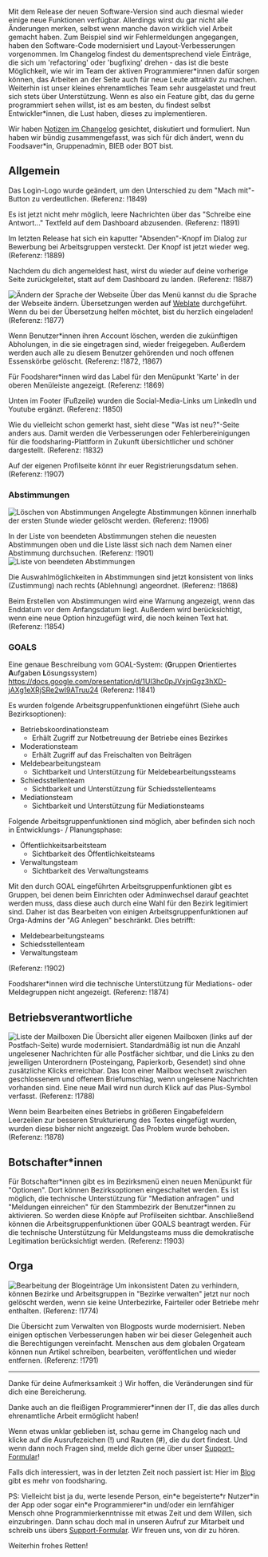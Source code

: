 Mit dem Release der neuen Software-Version sind auch diesmal wieder einige neue Funktionen verfügbar. Allerdings wirst du gar nicht alle Änderungen merken, selbst wenn manche davon wirklich viel Arbeit gemacht haben. Zum Beispiel sind wir Fehlermeldungen angegangen, haben den Software-Code modernisiert und Layout-Verbesserungen vorgenommen. Im Changelog findest du dementsprechend viele Einträge, die sich um 'refactoring' oder 'bugfixing' drehen - das ist die beste Möglichkeit, wie wir im Team der aktiven Programmierer\*innen dafür sorgen können, das Arbeiten an der Seite auch für neue Leute attraktiv zu machen. Weiterhin ist unser kleines ehrenamtliches Team sehr ausgelastet und freut sich stets über Unterstützung. Wenn es also ein Feature gibt, das du gerne programmiert sehen willst, ist es am besten, du findest selbst Entwickler\*innen, die Lust haben, dieses zu implementieren.

Wir haben [Notizen im Changelog](https://foodsharing.de/?page=content&sub=changelog) gesichtet, diskutiert und formuliert. Nun haben wir bündig zusammengefasst, was sich für dich ändert, wenn du Foodsaver\*in, Gruppenadmin, BIEB oder BOT bist.

## Allgemein

Das Login-Logo wurde geändert, um den Unterschied zu dem "Mach mit"-Button zu verdeutlichen.
(Referenz: !1849)

Es ist jetzt nicht mehr möglich, leere Nachrichten über das "Schreibe eine Antwort..." Textfeld auf dem Dashboard abzusenden.
(Referenz: !1891)

Im letzten Release hat sich ein kaputter "Absenden"-Knopf im Dialog zur Bewerbung bei Arbeitsgruppen versteckt. Der Knopf ist jetzt wieder weg.
(Referenz: !1889)

Nachdem du dich angemeldest hast, wirst du wieder auf deine vorherige Seite zurückgeleitet, statt auf dem Dashboard zu landen.
(Referenz: !1887)

![](./img/releasenotes/2021-03/2021-03-language_chooser.png#right-clear "Ändern der Sprache der Webseite")
Über das Menü kannst du die Sprache der Webseite ändern. Übersetzungen werden auf [Weblate](https://hosted.weblate.org/projects/foodsharing/foodsharing-messages/) durchgeführt. Wenn du bei der Übersetzung helfen möchtet, bist du herzlich eingeladen!
(Referenz: !1877)

Wenn Benutzer\*innen ihren Account löschen, werden die zukünftigen Abholungen, in die sie eingetragen sind, wieder freigegeben. Außerdem werden auch alle zu diesem Benutzer gehörenden und noch offenen Essenskörbe gelöscht.
(Referenz: !1872, !1867)

Für Foodsharer\*innen wird das Label für den Menüpunkt 'Karte' in der oberen Menüleiste angezeigt.
(Referenz: !1869)

Unten im Footer (Fußzeile) wurden die Social-Media-Links um LinkedIn und Youtube ergänzt.
(Referenz: !1850)

Wie du vielleicht schon gemerkt hast, sieht diese "Was ist neu?"-Seite anders aus. Damit werden die Verbesserungen oder Fehlerbereinigungen für die foodsharing-Plattform in Zukunft übersichtlicher und schöner dargestellt.
(Referenz: !1832)

Auf der eigenen Profilseite könnt ihr euer Registrierungsdatum sehen.
(Referenz: !1907)

### Abstimmungen
![](./img/releasenotes/2021-03/2021-03-poll_cancel.png#right-clear "Löschen von Abstimmungen")
Angelegte Abstimmungen können innerhalb der ersten Stunde wieder gelöscht werden.
(Referenz: !1906)

In der Liste von beendeten Abstimmungen stehen die neuesten Abstimmungen oben und die Liste lässt sich nach dem Namen einer Abstimmung durchsuchen.
(Referenz: !1901)
![](./img/releasenotes/2021-03/2021-03-past_polls.png#right-clear "Liste von beendeten Abstimmungen")

Die Auswahlmöglichkeiten in Abstimmungen sind jetzt konsistent von links (Zustimmung) nach rechts (Ablehnung) angeordnet.
(Referenz: !1868)

Beim Erstellen von Abstimmungen wird eine Warnung angezeigt, wenn das Enddatum vor dem Anfangsdatum liegt. Außerdem wird berücksichtigt, wenn eine neue Option hinzugefügt wird, die noch keinen Text hat.
(Referenz: !1854)

### GOALS

Eine genaue Beschreibung vom GOAL-System: 
(**G**ruppen **O**rientiertes **A**ufgaben **L**ösungssystem)
https://docs.google.com/presentation/d/1Ul3hc0pJVxjnGgz3hXD-jAXg1eXRjSRe2wI9ATruu24
(Referenz: !1841)

Es wurden folgende Arbeitsgruppenfunktionen eingeführt (Siehe auch Bezirksoptionen): 
- Betriebskoordinationsteam
    - Erhält Zugriff zur Notbetreuung der Betriebe eines Bezirkes
- Moderationsteam
    - Erhält Zugriff auf das Freischalten von Beiträgen
- Meldebearbeitungsteam
    - Sichtbarkeit  und Unterstützung für Meldebearbeitungssteams
- Schiedsstellenteam
    - Sichtbarkeit und Unterstützung für Schiedsstellenteams
- Mediationsteam
    - Sichtbarkeit und Unterstützung für Mediationsteams

Folgende Arbeitsgruppenfunktionen sind möglich, aber befinden sich noch in Entwicklungs- / Planungsphase:
- Öffentlichkeitsarbeitsteam 
    - Sichtbarkeit des Öffentlichkeitsteams
- Verwaltungsteam
    - Sichtbarkeit des Verwaltungsteams

Mit den durch GOAL eingeführten Arbeitsgruppenfunktionen gibt es Gruppen, bei denen beim Einrichten oder Adminwechsel darauf geachtet werden muss, dass diese auch durch eine Wahl für den Bezirk legitimiert sind. Daher ist das Bearbeiten von einigen Arbeitsgruppenfunktionen auf Orga-Admins der "AG Anlegen" beschränkt.  Dies betrifft: 
- Meldebearbeitungsteams
- Schiedsstellenteam
- Verwaltungsteam

(Referenz: !1902)

Foodsharer\*innen wird die technische Unterstützung für Mediations- oder Meldegruppen nicht angezeigt.
(Referenz: !1874)


## Betriebsverantwortliche
![](./img/releasenotes/2021-03/2021-03-mailbox_list.png#right-clear "Liste der Mailboxen")
Die Übersicht aller eigenen Mailboxen (links auf der Postfach-Seite) wurde modernisiert. Standardmäßig ist nun die Anzahl ungelesener Nachrichten für alle Postfächer sichtbar, und die Links zu den jeweiligen Unterordnern (Posteingang, Papierkorb, Gesendet) sind ohne zusätzliche Klicks erreichbar. Das Icon einer Mailbox wechselt zwischen geschlossenem und offenem Briefumschlag, wenn ungelesene Nachrichten vorhanden sind. Eine neue Mail wird nun durch Klick auf das Plus-Symbol verfasst.
(Referenz: !1788)

Wenn beim Bearbeiten eines Betriebs in größeren Eingabefeldern Leerzeilen zur besseren Strukturierung des Textes eingefügt wurden, wurden diese bisher nicht angezeigt. Das Problem wurde behoben.
(Referenz: !1878)


## Botschafter\*innen
Für Botschafter\*innen gibt es im Bezirksmenü einen neuen Menüpunkt für "Optionen". Dort können Bezirksoptionen eingeschaltet werden. Es ist möglich, die technische Unterstützung für "Mediation anfragen" und "Meldungen einreichen" für den Stammbezirk der Benutzer\*innen zu aktivieren. So werden diese Knöpfe auf Profilseiten sichtbar. Anschließend können die Arbeitsgruppenfunktionen über GOALS beantragt werden. Für die technische Unterstützung für Meldungsteams muss die demokratische Legitimation berücksichtigt werden.
(Referenz: !1903)


## Orga
![](./img/releasenotes/2021-03/2021-03-blog_overview.png#right-clear "Bearbeitung der Blogeinträge")
Um inkonsistent Daten zu verhindern, können Bezirke und Arbeitsgruppen in "Bezirke verwalten" jetzt nur noch gelöscht werden, wenn sie keine Unterbezirke, Fairteiler oder Betriebe mehr enthalten.
(Referenz: !1774)

Die Übersicht zum Verwalten von Blogposts wurde modernisiert. Neben einigen optischen Verbesserungen haben wir bei dieser Gelegenheit auch die Berechtigungen vereinfacht. Menschen aus dem globalen Orgateam können nun Artikel schreiben, bearbeiten, veröffentlichen und wieder entfernen.
(Referenz: !1791)

---

Danke für deine Aufmerksamkeit :)
Wir hoffen, die Veränderungen sind für dich eine Bereicherung.

Danke auch an die fleißigen Programmierer\*innen der IT, die das alles durch ehrenamtliche Arbeit ermöglicht haben!

Wenn etwas unklar geblieben ist, schau gerne im Changelog nach und klicke auf die Ausrufezeichen (!) und Rauten (#), die du dort findest. Und wenn dann noch Fragen sind, melde dich gerne über unser [Support-Formular](https://foodsharing.freshdesk.com/support/home)!

Falls dich interessiert, was in der letzten Zeit noch passiert ist: Hier im [Blog](https://devblog.foodsharing.de/index.de.html) gibt es mehr von foodsharing.

PS: Vielleicht bist ja du, werte lesende Person, ein\*e begeisterte\*r Nutzer\*in der App oder sogar ein\*e Programmierer\*in und/oder ein lernfähiger Mensch ohne Programmierkenntnisse mit etwas Zeit und dem Willen, sich einzubringen. Dann schau doch mal in unseren Aufruf zur Mitarbeit und schreib uns übers [Support-Formular](https://foodsharing.freshdesk.com/support/home). Wir freuen uns, von dir zu hören.

Weiterhin frohes Retten!
